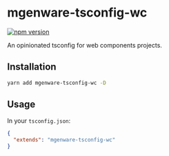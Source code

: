 # mgenware-tsconfig-wc

[![npm version](https://img.shields.io/npm/v/mgenware-tsconfig-wc.svg?style=flat-square)](https://npmjs.com/package/mgenware-tsconfig-wc)

An opinionated tsconfig for web components projects.

## Installation

```sh
yarn add mgenware-tsconfig-wc -D
```

## Usage

In your `tsconfig.json`:

```json
{
  "extends": "mgenware-tsconfig-wc"
}
```
